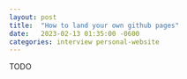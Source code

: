 ```yaml
---
layout: post
title:  "How to land your own github pages"
date:   2023-02-13 01:35:00 -0600
categories: interview personal-website
---
```

TODO